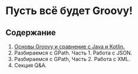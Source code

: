 # Пусть всё будет Groovy!

## Содержание

1. [Основы Groovy и сравнение с Java  и Kotlin.](https://github.com/kadehar/let-everything-be-groovy/blob/01-intro-to-groovy/README.md)
2. Разбираемся с GPath. Часть 1. Работа с JSON.
3. Разбираемся с GPath, Часть 2. Работа с XML.
4. Секция Q&A.
